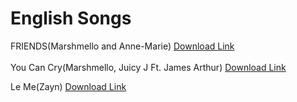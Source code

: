 # English Songs

FRIENDS(Marshmello and Anne-Marie) [Download Link](https://github.com/subhapaul18/subhapaul.tk/blob/master/01%20FRIENDS.mp3?raw=true)<br><br>
You  Can Cry(Marshmello, Juicy J Ft. James Arthur) [Download Link](https://github.com/subhapaul18/subhapaul.tk/blob/master/01%20You%20Can%20Cry.mp3?raw=true)<br>

Le Me(Zayn) [Download Link](https://github.com/subhapaul18/subhapaul.tk/blob/master/Let%20Me%20-%20Zayn.mp3?raw=true)<br>
